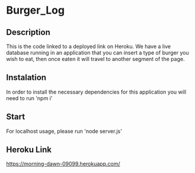 # Burger_Log

## Description
This is the code linked to a deployed link on Heroku. We have a live database running in an application that you can insert a type of burger you wish to eat, then once eaten
it will travel to another segment of the page. 

## Instalation
In order to install the necessary dependencies for this application you will need to run 'npm i'

## Start
For localhost usage, please run 'node server.js'

## Heroku Link
https://morning-dawn-09099.herokuapp.com/

